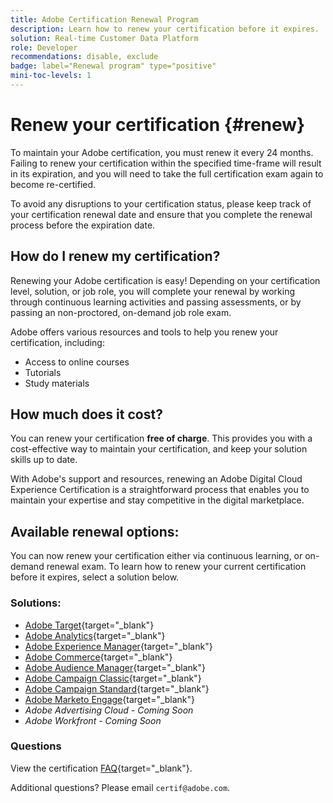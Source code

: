 ```yaml
---
title: Adobe Certification Renewal Program
description: Learn how to renew your certification before it expires.
solution: Real-time Customer Data Platform
role: Developer
recommendations: disable, exclude
badge: label="Renewal program" type="positive"
mini-toc-levels: 1
---
```

# Renew your certification {#renew}

To maintain your Adobe certification, you must renew it every 24 months. Failing to renew your certification within the specified time-frame will result in its expiration, and you will need to take the full certification exam again to become re-certified. 

To avoid any disruptions to your certification status, please keep track of your certification renewal date and ensure that you complete the renewal process before the expiration date.

## How do I renew my certification?

Renewing your Adobe certification is easy! Depending on your certification level, solution, or job role, you will complete your renewal by working through continuous learning activities and passing assessments, or by passing an non-proctored, on-demand job role exam. 

Adobe offers various resources and tools to help you renew your certification, including:

* Access to online courses
* Tutorials
* Study materials

## How much does it cost?

You can renew your certification **free of charge**. This provides you with a cost-effective way to maintain your certification, and keep your solution skills up to date.

With Adobe's support and resources, renewing an Adobe Digital Cloud Experience Certification is a straightforward process that enables you to maintain your expertise and stay competitive in the digital marketplace.

## Available renewal options:

You can now renew your certification either via continuous learning, or on-demand renewal exam. To learn how to renew your current certification before it expires, select a solution below.

### Solutions:

* [Adobe Target](https://experienceleague.corp.adobe.com/docs/certification/certification/technical-certifications/at/at-renew.html?lang=en){target="_blank"} 
* [Adobe Analytics](https://experienceleague.corp.adobe.com/docs/certification/certification/technical-certifications/aa/aa-renew.html?lang=en){target="_blank"}
* [Adobe Experience Manager](https://experienceleague.corp.adobe.com/docs/certification/certification/technical-certifications/aem/aem-renew.html?lang=en){target="_blank"}
* [Adobe Commerce](https://experienceleague.corp.adobe.com/docs/certification/certification/technical-certifications/ac/ac-renew.html?lang=en){target="_blank"}
* [Adobe Audience Manager](https://experienceleague.corp.adobe.com/docs/certification/certification/technical-certifications/aam/aam-renew.html?lang=en){target="_blank"}
* [Adobe Campaign Classic](https://experienceleague.corp.adobe.com/docs/certification/certification/technical-certifications/acc/acc-renew.html?lang=en){target="_blank"}
* [Adobe Campaign Standard](https://experienceleague.corp.adobe.com/docs/certification/certification/technical-certifications/acs/acs-renew.html?lang=en){target="_blank"}
* [Adobe Marketo Engage](https://experienceleague.corp.adobe.com/docs/certification/certification/technical-certifications/ame/ame-renew.html?lang=en){target="_blank"}
* _Adobe Advertising Cloud - Coming Soon_
* _Adobe Workfront - Coming Soon_

### Questions

View the certification [FAQ](https://experienceleague.corp.adobe.com/docs/certification/certification/faq.html?lang=en){target="_blank"}.

Additional questions? Please email `certif@adobe.com`.
